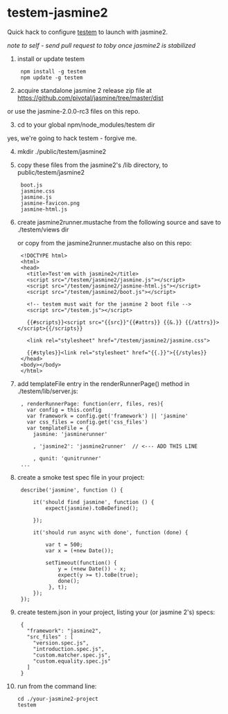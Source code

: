 testem-jasmine2
===============

Quick hack to configure [testem](https://github.com/airportyh/testem) to launch 
with jasmine2.  

*note to self - send pull request to toby once jasmine2 is stabilized*

1. install or update testem

        npm install -g testem
        npm update -g testem


2. acquire standalone jasmine 2 release zip file at https://github.com/pivotal/jasmine/tree/master/dist

  or use the jasmine-2.0.0-rc3 files on this repo.

3. cd to your global npm/node_modules/testem dir

  yes, we're going to hack testem - forgive me.

4. mkdir ./public/testem/jasmine2 

5. copy these files from the jasmine2's /lib directory, to public/testem/jasmine2

        boot.js
        jasmine.css
        jasmine.js
        jasmine-favicon.png
        jasmine-html.js
  
6. create jasmine2runner.mustache from the following source and save to ./testem/views dir

    or copy from the jasmine2runner.mustache also on this repo:
    
    
        <!DOCTYPE html>
        <html>
        <head>
          <title>Test'em with jasmine2</title>
          <script src="/testem/jasmine2/jasmine.js"></script>
          <script src="/testem/jasmine2/jasmine-html.js"></script>
          <script src="/testem/jasmine2/boot.js"></script>
          
          <!-- testem must wait for the jasmine 2 boot file -->
          <script src="/testem.js"></script>
    
          {{#scripts}}<script src="{{src}}"{{#attrs}} {{&.}} {{/attrs}}></script>{{/scripts}}
    
          <link rel="stylesheet" href="/testem/jasmine2/jasmine.css">
    
          {{#styles}}<link rel="stylesheet" href="{{.}}">{{/styles}}
        </head>
        <body></body>
        </html>

7. add templateFile entry in the renderRunnerPage() method in ./testem/lib/server.js:

        
        , renderRunnerPage: function(err, files, res){
          var config = this.config
          var framework = config.get('framework') || 'jasmine'
          var css_files = config.get('css_files')
          var templateFile = { 
            jasmine: 'jasminerunner'
            
            , 'jasmine2': 'jasmine2runner'  // <--- ADD THIS LINE
            
            , qunit: 'qunitrunner'
        ...

8. create a smoke test spec file in your project:

        describe('jasmine', function () {
    
            it('should find jasmine', function () {
                expect(jasmine).toBeDefined();
            
            });
            
            it('should run async with done', function (done) {
            
                var t = 500;
                var x = (+new Date());
                
                setTimeout(function() {
                    y = (+new Date()) - x;
                    expect(y >= t).toBe(true);
                    done();
                 }, t);
            });    
        });
    
9. create testem.json in your project, listing your (or jasmine 2's) specs:

        {
          "framework": "jasmine2",
          "src_files" : [
            "version.spec.js",
            "introduction.spec.js",
            "custom.matcher.spec.js",
            "custom.equality.spec.js"
          ]
        }
    
10. run from the command line:

        cd ./your-jasmine2-project
        testem
    
